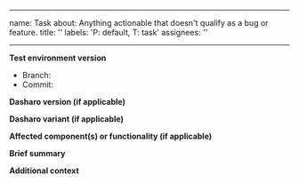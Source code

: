 <!--
SPDX-FileCopyrightText: 2024 3mdeb <contact@3mdeb.com>

SPDX-License-Identifier: MIT
-->

---
name: Task
about: Anything actionable that doesn't qualify as a bug or feature.
title: ''
labels: 'P: default, T: task'
assignees: ''

---
**Test environment version**
* Branch: <!--(The branch of the RTE you're using)-->
* Commit: <!--(The commit hash of the RTE you're using)-->

**Dasharo version (if applicable)**
<!--(The version of Dasharo you're using (e.g., `v0.2.0`))-->

**Dasharo variant (if applicable)**
<!--(The variant of Dasharo you're using (e.g., `Workstation`))-->

**Affected component(s) or functionality (if applicable)**
<!--(If applicable, the component or functionality of Dasharo that this task concerns.)-->

**Brief summary**
<!--(A clear and concise summary of the task that should be done.)-->

**Additional context**
<!--(Add any other context about the problem here.)-->
